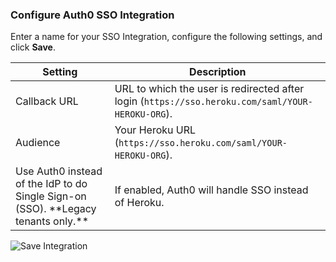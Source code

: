 ### Configure Auth0 SSO Integration

Enter a name for your SSO Integration, configure the following settings, and click **Save**.

<table class="table">
    <thead>
        <tr>
            <th><strong>Setting</strong></th>
            <th><strong>Description</strong></th>
        </tr>
    </thead>
    <tbody>
        <tr>
            <td>Callback URL</td>
            <td>URL to which the user is redirected after login (<code>https://sso.heroku.com/saml/YOUR-HEROKU-ORG</code>).</td>
        </tr>
        <tr>
            <td>Audience</td>
            <td>Your Heroku URL (<code>https://sso.heroku.com/saml/YOUR-HEROKU-ORG</code>).</td>
        </tr>
        <tr>
            <td>Use Auth0 instead of the IdP to do Single Sign-on (SSO). **Legacy tenants only.**</td>
            <td>If enabled, Auth0 will handle SSO instead of Heroku.</td>
        </tr>
    </tbody>
</table>

![Save Integration](https://auth0.com/docs/media/articles/dashboard/sso-integrations/create-save-heroku.png)
